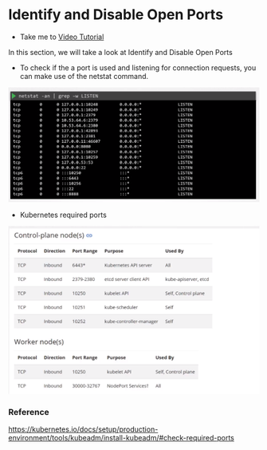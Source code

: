 # Identify and Disable Open Ports
  - Take me to [Video Tutorial](https://kodekloud.com/courses/1378608/lectures/31704438)

In this section, we will take a look at Identify and Disable Open Ports

  - To check if the a port is used and listening for connection requests, you can make use of the netstat command.  

  ![netstat](../../images/netstat.png)

  - Kubernetes required ports

  ![requiredPorts](../../images/requiredPorts.png)


### Reference

  https://kubernetes.io/docs/setup/production-environment/tools/kubeadm/install-kubeadm/#check-required-ports
